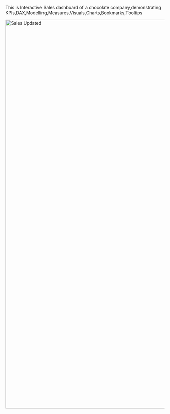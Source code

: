This is Interactive Sales dashboard of a chocolate company,demonstrating KPIs,DAX,Modelling,Measures,Visuals,Charts,Bookmarks,Tooltips



<img width="2004" height="1228" alt="Sales Updated" src="https://github.com/user-attachments/assets/05744a8e-669c-4251-80b7-fafb90db8eb3" />
